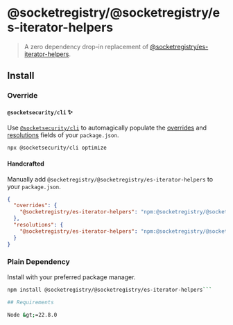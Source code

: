 # @socketregistry/@socketregistry/es-iterator-helpers

> A zero dependency drop-in replacement of
> [@socketregistry/es-iterator-helpers](https://www.npmjs.com/package/@socketregistry/es-iterator-helpers).

## Install

### Override

#### `@socketsecurity/cli` :sparkles:

Use [`@socketsecurity/cli`](https://www.npmjs.com/package/@socketsecurity/cli)
to automagically populate the
[overrides](https://docs.npmjs.com/cli/v9/configuring-npm/package-json#overrides)
and [resolutions](https://yarnpkg.com/configuration/manifest#resolutions) fields
of your `package.json`.

```sh
npx @socketsecurity/cli optimize
```

#### Handcrafted

Manually add `@socketregistry/@socketregistry/es-iterator-helpers` to your
`package.json`.

```json
{
  "overrides": {
    "@socketregistry/es-iterator-helpers": "npm:@socketregistry/@socketregistry/es-iterator-helpers@^1"
  },
  "resolutions": {
    "@socketregistry/es-iterator-helpers": "npm:@socketregistry/@socketregistry/es-iterator-helpers@^1"
  }
}
```

### Plain Dependency

Install with your preferred package manager.

````sh
npm install @socketregistry/@socketregistry/es-iterator-helpers```

## Requirements

Node &gt;=22.8.0
````
